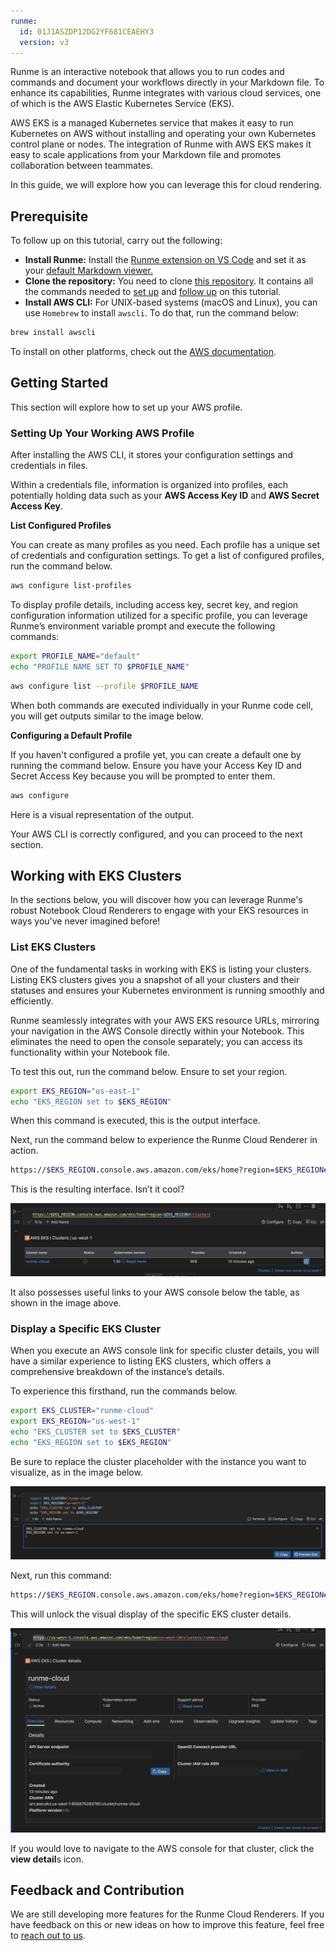 ```yaml
---
runme:
  id: 01J1ASZDP12DG2YF681CEAEHY3
  version: v3
---
```


Runme is an interactive notebook that allows you to run codes and commands and document your workflows directly in your Markdown file. To enhance its capabilities, Runme integrates with various cloud services, one of which is the AWS Elastic Kubernetes Service (EKS).

AWS EKS is a managed Kubernetes service that makes it easy to run Kubernetes on AWS without installing and operating your own Kubernetes control plane or nodes. The integration of Runme with AWS EKS makes it easy to scale applications from your Markdown file and promotes collaboration between teammates.

In this guide, we will explore how you can leverage this for cloud rendering.

## Prerequisite

To follow up on this tutorial, carry out the following:

- **Install Runme:** Install the [Runme extension on VS Code](https://marketplace.visualstudio.com/items?itemName=stateful.runme) and set it as your [default Markdown viewer.](https://docs.runme.dev/installation/installrunme#how-to-set-vs-code-as-your-default-markdown-viewer)
- **Clone the repository:** You need to clone [this repository](https://github.com/stateful/vscode-runme). It contains all the commands needed to [set up](https://github.com/stateful/vscode-runme/blob/main/examples/aws/setup.md) and [follow up](https://github.com/stateful/vscode-runme/blob/main/examples/aws/eks.md) on this tutorial.
- **Install AWS CLI:** For UNIX-based systems (macOS and Linux), you can use `Homebrew` to install `awscli`. To do that, run the command below:

```bash {"id":"01J1ASZDP12DG2YF680TJWTRJ5"}
brew install awscli
```

To install on other platforms, check out the [AWS documentation](https://docs.aws.amazon.com/cli/latest/userguide/getting-started-quickstart.html).

## Getting Started

This section will explore how to set up your AWS profile.

### Setting Up Your Working AWS Profile

After installing the AWS CLI, it stores your configuration settings and credentials in files.

Within a credentials file, information is organized into profiles, each potentially holding data such as your **AWS Access Key ID** and **AWS Secret Access Key**.

**List Configured Profiles**

You can create as many profiles as you need. Each profile has a unique set of credentials and configuration settings. To get a list of configured profiles, run the command below.

```bash {"id":"01J1ASZDP12DG2YF680YG0KB06"}
aws configure list-profiles
```

To display profile details, including access key, secret key, and region configuration information utilized for a specific profile, you can leverage Runme’s environment variable prompt and execute the following commands:

```bash {"id":"01J1ASZDP12DG2YF680ZWS9MEQ"}
export PROFILE_NAME="default"
echo "PROFILE NAME SET TO $PROFILE_NAME"
```

```bash {"id":"01J1ASZDP12DG2YF6811CEN9W8"}
aws configure list --profile $PROFILE_NAME
```

When both commands are executed individually in your Runme code cell, you will get outputs similar to the image below.

**Configuring a Default Profile**

If you haven't configured a profile yet, you can create a default one by running the command below. Ensure you have your Access Key ID and Secret Access Key because you will be prompted to enter them.

```bash {"id":"01J1ASZDP12DG2YF6813G1SR6N"}
aws configure
```

Here is a visual representation of the output.

Your AWS CLI is correctly configured, and you can proceed to the next section.

## Working with EKS Clusters

In the sections below, you will discover how you can leverage Runme's robust Notebook Cloud Renderers to engage with your EKS resources in ways you've never imagined before!

### List EKS Clusters

One of the fundamental tasks in working with EKS is listing your clusters. Listing EKS clusters gives you a snapshot of all your clusters and their statuses and ensures your Kubernetes environment is running smoothly and efficiently.

Runme seamlessly integrates with your AWS EKS resource URLs, mirroring your navigation in the AWS Console directly within your Notebook. This eliminates the need to open the console separately; you can access its functionality within your Notebook file.

To test this out, run the command below. Ensure to set your region.

```bash {"id":"01J1ASZDP12DG2YF6816BNW44M"}
export EKS_REGION="us-east-1"
echo "EKS_REGION set to $EKS_REGION"
```

When this command is executed, this is the output interface.

Next, run the command below to experience the Runme Cloud Renderer in action.

```bash {"id":"01J1ASZDP12DG2YF6818DEFVV0"}
https://$EKS_REGION.console.aws.amazon.com/eks/home?region=$EKS_REGION#/clusters
```

This is the resulting interface. Isn’t it cool?

![eks dashboard](../../../static/img/configuration-page/EkS-dashboard.png)

It also possesses useful links to your AWS console below the table, as shown in the image above.

### Display a Specific EKS Cluster

When you execute an AWS console link for specific cluster details, you will have a similar experience to listing EKS clusters, which offers a comprehensive breakdown of the instance’s details.

To experience this firsthand, run the commands below.

```bash {"id":"01J1ASZDP12DG2YF68197RG3BX"}
export EKS_CLUSTER="runme-cloud"
export EKS_REGION="us-west-1"
echo "EKS_CLUSTER set to $EKS_CLUSTER"
echo "EKS_REGION set to $EKS_REGION"
```

Be sure to replace the cluster placeholder with the instance you want to visualize, as in the image below.

![placeholder](../../../static/img/configuration-page/runme-cloud-rendering.png)

Next, run this command:

```bash {"id":"01J1ASZDP12DG2YF681AVWHAY9"}
https://$EKS_REGION.console.aws.amazon.com/eks/home?region=$EKS_REGION#/clusters/$EKS_CLUSTER
```

This will unlock the visual display of the specific EKS cluster details.

![eks dashboard](../../../static/img/Integration/aws-dashboard.png)

If you would love to navigate to the AWS console for that cluster, click the **view detail**s icon.

## Feedback and Contribution

We are still developing more features for the Runme Cloud Renderers. If you have feedback on this or new ideas on how to improve this feature, feel free to [reach out to us](https://github.com/stateful/runme?tab=readme-ov-file#feedback).
